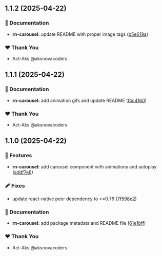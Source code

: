 ## 1.1.2 (2025-04-22)

### 📖 Documentation

- **rn-carousel:** update README with proper image tags ([b5e619a](https://github.com/Act-Aks/actlib/commit/b5e619a))

### ❤️ Thank You

- Act-Aks @aksnovacoders

## 1.1.1 (2025-04-22)

### 📖 Documentation

- **rn-carousel:** add animation gifs and update README ([f4c4160](https://github.com/Act-Aks/actlib/commit/f4c4160))

### ❤️ Thank You

- Act-Aks @aksnovacoders

## 1.1.0 (2025-04-22)

### 🚀 Features

- **rn-carousel:** add carousel component with animations and autoplay ([eddf7e6](https://github.com/Act-Aks/actlib/commit/eddf7e6))

### 🩹 Fixes

- update react-native peer dependency to >=0.79 ([7f598e2](https://github.com/Act-Aks/actlib/commit/7f598e2))

### 📖 Documentation

- **rn-carousel:** add package metadata and README file ([61e1bff](https://github.com/Act-Aks/actlib/commit/61e1bff))

### ❤️ Thank You

- Act-Aks @aksnovacoders
